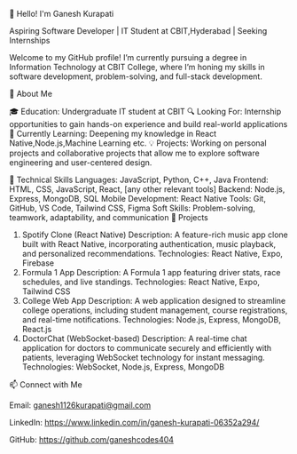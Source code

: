 👋 Hello! I'm Ganesh Kurapati

Aspiring Software Developer | IT Student at CBIT,Hyderabad | Seeking Internships

Welcome to my GitHub profile! I’m currently pursuing a degree in Information Technology at CBIT College, where I’m honing my skills in software development, problem-solving, and full-stack development.

🚀 About Me

🎓 Education: Undergraduate IT student at CBIT 
🔍 Looking For: Internship opportunities to gain hands-on experience and build real-world applications
🌱 Currently Learning: Deepening my knowledge in React Native,Node.js,Machine Learning etc.
💡 Projects: Working on personal projects and collaborative projects that allow me to explore software engineering and user-centered design.

💼 Technical Skills
Languages: JavaScript, Python, C++, Java
Frontend: HTML, CSS, JavaScript, React, [any other relevant tools]
Backend: Node.js, Express, MongoDB, SQL
Mobile Development: React Native
Tools: Git, GitHub, VS Code, Tailwind CSS, Figma
Soft Skills: Problem-solving, teamwork, adaptability, and communication
📌 Projects

1. Spotify Clone (React Native)
Description: A feature-rich music app clone built with React Native, incorporating authentication, music playback, and personalized recommendations.
Technologies: React Native, Expo, Firebase
2. Formula 1 App
Description: A Formula 1 app featuring driver stats, race schedules, and live standings.
Technologies: React Native, Expo, Tailwind CSS
3. College Web App
Description: A web application designed to streamline college operations, including student management, course registrations, and real-time notifications.
Technologies:  Node.js, Express, MongoDB, React.js
4. DoctorChat (WebSocket-based)
Description: A real-time chat application for doctors to communicate securely and efficiently with patients, leveraging WebSocket technology for instant messaging.
Technologies: WebSocket, Node.js, Express, MongoDB

📫 Connect with Me

Email: ganesh1126kurapati@gmail.com

LinkedIn: https://www.linkedin.com/in/ganesh-kurapati-06352a294/

GitHub: https://github.com/ganeshcodes404


<!---
ganesh-codes404/ganesh-codes404 is a ✨ special ✨ repository because its `README.md` (this file) appears on your GitHub profile.
You can click the Preview link to take a look at your changes.
--->
